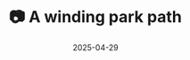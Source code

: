 ---
title: '📷 A winding park path'
date: '2025-04-29'
image: 'https://cdn.diblasio.social/static/photos/2025/20250429_133059.jpg'
thumbnail: 'https://cdn.diblasio.social/static/photos/2025/thumbnails/20250429_133059.jpg'
alt_text: "A winding path through a green park with tall trees in Huizen, Netherlands."
tags:
  - "#Photography"
  - "#Netherlands"
  - "#Huizen"
  - "#Nature"
  - "#Pathway"
  - "#Tree"
  - "#Greenery"
  - "#FujifilmXT4"
  - "#NaturePhotography"
  - "#Scenic"
description: ''
created_date: '2025-04-29'
location: "22, Anker, Stad en Lande, Huizerhoogt, Huizen, Noord-Holland, Nederland, 1276 GZ, Nederland"
exif_data: "FUJIFILM X-T4 XF100-400mmF4.5-5.6 R LM OIS WR (1/240 | f/5.6 | ISO 160)"
draft: false
---